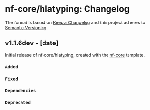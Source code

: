 # nf-core/hlatyping: Changelog

The format is based on [Keep a Changelog](https://keepachangelog.com/en/1.0.0/)
and this project adheres to [Semantic Versioning](https://semver.org/spec/v2.0.0.html).

## v1.1.6dev - [date]

Initial release of nf-core/hlatyping, created with the [nf-core](https://nf-co.re/) template.

### `Added`

### `Fixed`

### `Dependencies`

### `Deprecated`

